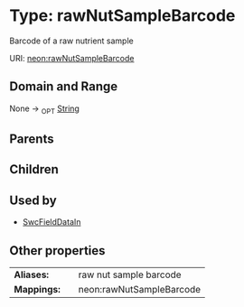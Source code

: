 
# Type: rawNutSampleBarcode


Barcode of a raw nutrient sample

URI: [neon:rawNutSampleBarcode](https://data.neonscience.org/rawNutSampleBarcode)


## Domain and Range

None ->  <sub>OPT</sub> [String](types/String.md)

## Parents


## Children


## Used by

 * [SwcFieldDataIn](SwcFieldDataIn.md)

## Other properties

|  |  |  |
| --- | --- | --- |
| **Aliases:** | | raw nut sample barcode |
| **Mappings:** | | neon:rawNutSampleBarcode |

